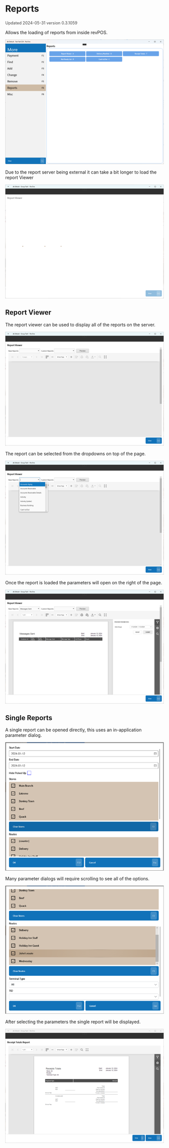 # Reports
<span style="font-size:.8rem;opacity:.8">Updated 2024-05-31 version 0.3.1059</span>

Allows the loading of reports from inside revPOS.

![Reports](../../../.attachments/Documentation/More-Reports.png "Reports")

Due to the report server being external it can take a bit longer to load the report Viewer

![Loading](../../../.attachments/Documentation/More-Reports-Loading.png "Loading")

## Report Viewer

The report viewer can be used to display all of the reports on the server.

![Report Viewer](../../../.attachments/Documentation/More-Reports-ReportViewer.png "Report Viewer")

The report can be selected from the dropdowns on top of the page.

![Select](../../../.attachments/Documentation/More-Reports-ReportViewer-Select.png "Select")

Once the report is loaded the parameters will open on the right of the page.

![Loaded](../../../.attachments/Documentation/More-Reports-ReportViewer-Loaded.png "Loaded")

## Single Reports

A single report can be opened directly, this uses an in-application parameter dialog.

![Parameters](../../../.attachments/Documentation/More-Reports-Parameters1.png "Parameters")

Many parameter dialogs will require scrolling to see all of the options.

![Parameters Scrolled](../../../.attachments/Documentation/More-Reports-Parameters2.png "Parameters Scrolled")

After selecting the parameters the single report will be displayed.

![Single](../../../.attachments/Documentation/More-Reports-Single.png "Single")